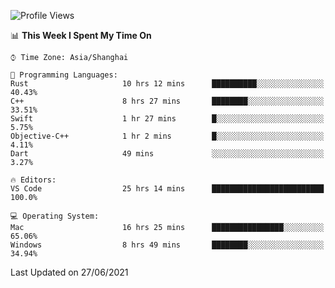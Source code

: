 <!--START_SECTION:waka-->
![Profile Views](http://img.shields.io/badge/Profile%20Views-3-blue)

📊 **This Week I Spent My Time On** 

```text
⌚︎ Time Zone: Asia/Shanghai

💬 Programming Languages: 
Rust                     10 hrs 12 mins      ██████████░░░░░░░░░░░░░░░   40.43% 
C++                      8 hrs 27 mins       ████████░░░░░░░░░░░░░░░░░   33.51% 
Swift                    1 hr 27 mins        █░░░░░░░░░░░░░░░░░░░░░░░░   5.75% 
Objective-C++            1 hr 2 mins         █░░░░░░░░░░░░░░░░░░░░░░░░   4.11% 
Dart                     49 mins             ░░░░░░░░░░░░░░░░░░░░░░░░░   3.27%

🔥 Editors: 
VS Code                  25 hrs 14 mins      █████████████████████████   100.0%

💻 Operating System: 
Mac                      16 hrs 25 mins      ████████████████░░░░░░░░░   65.06% 
Windows                  8 hrs 49 mins       ████████░░░░░░░░░░░░░░░░░   34.94%

```


 Last Updated on 27/06/2021
<!--END_SECTION:waka-->
